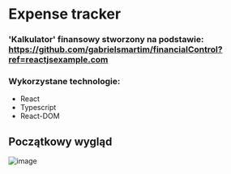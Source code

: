 # Expense tracker 
### 'Kalkulator' finansowy stworzony na podstawie: https://github.com/gabrielsmartim/financialControl?ref=reactjsexample.com
### Wykorzystane technologie:

<ul>
    <li>React</li>
    <li>Typescript</li>
    <li>React-DOM</li>
</ul>

## Początkowy wygląd
![image](https://user-images.githubusercontent.com/70414550/150655720-16611197-f14f-4075-8707-b401de8aa86d.png)
